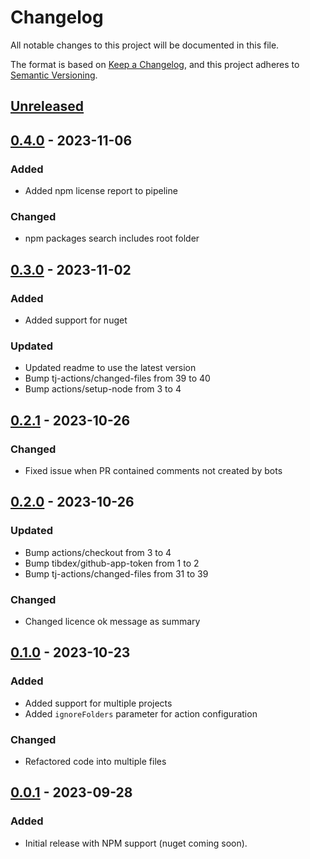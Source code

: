 # Changelog

All notable changes to this project will be documented in this file.

The format is based on [Keep a Changelog](https://keepachangelog.com/en/1.0.0/),
and this project adheres to [Semantic Versioning](https://semver.org/spec/v2.0.0.html).

## [Unreleased]

## [0.4.0] - 2023-11-06

### Added

- Added npm license report to pipeline

### Changed

- npm packages search includes root folder

## [0.3.0] - 2023-11-02

### Added

- Added support for nuget

### Updated

- Updated readme to use the latest version
- Bump tj-actions/changed-files from 39 to 40
- Bump actions/setup-node from 3 to 4

## [0.2.1] - 2023-10-26

### Changed

- Fixed issue when PR contained comments not created by bots

## [0.2.0] - 2023-10-26

### Updated

- Bump actions/checkout from 3 to 4
- Bump tibdex/github-app-token from 1 to 2
- Bump tj-actions/changed-files from 31 to 39

### Changed

- Changed licence ok message as summary

## [0.1.0] - 2023-10-23

### Added

- Added support for multiple projects
- Added `ignoreFolders` parameter for action configuration

### Changed

- Refactored code into multiple files

## [0.0.1] - 2023-09-28

### Added

- Initial release with NPM support (nuget coming soon).

[unreleased]: https://github.com/neolution-ch/action-check-licenses/compare/0.4.0...HEAD
[0.4.0]: https://github.com/neolution-ch/action-check-licenses/compare/0.3.0...0.4.0
[0.3.0]: https://github.com/neolution-ch/action-check-licenses/compare/0.2.1...0.3.0
[0.2.1]: https://github.com/neolution-ch/action-check-licenses/compare/0.2.0...0.2.1
[0.2.0]: https://github.com/neolution-ch/action-check-licenses/compare/0.1.0-2-g2f29f04d3bd3abf0162a415d21c959bcb1c1b3b3...0.2.0
[0.1.0]: https://github.com/neolution-ch/action-check-licenses/compare/0.0.1...0.1.0
[0.0.1]: https://github.com/neolution-ch/action-check-licenses/releases/tag/0.0.1
